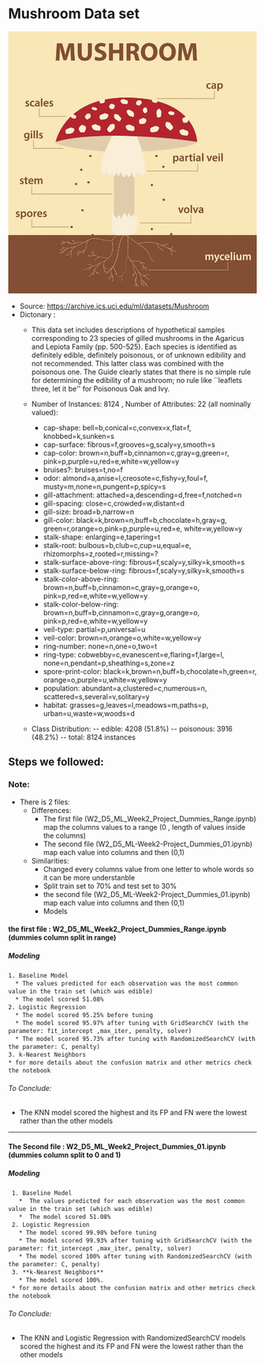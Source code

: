 # Mushroom Data set
![Mushroom](https://github.com/Nadda1004/Intro_Machine_learning/blob/main/WeekendProject_Week_2/mushroom_img.jpg?raw=true)

* Source: https://archive.ics.uci.edu/ml/datasets/Mushroom
* Dictonary :
    * This data set includes descriptions of hypothetical samples
    corresponding to 23 species of gilled mushrooms in the Agaricus and
    Lepiota Family (pp. 500-525).  Each species is identified as
    definitely edible, definitely poisonous, or of unknown edibility and
    not recommended.  This latter class was combined with the poisonous
    one.  The Guide clearly states that there is no simple rule for
    determining the edibility of a mushroom; no rule like ``leaflets
    three, let it be'' for Poisonous Oak and Ivy.
    
     * Number of Instances: 8124 , Number of Attributes: 22 (all nominally valued): 
         * cap-shape:                bell=b,conical=c,convex=x,flat=f,
                                      knobbed=k,sunken=s
         *  cap-surface:              fibrous=f,grooves=g,scaly=y,smooth=s
         *  cap-color:                brown=n,buff=b,cinnamon=c,gray=g,green=r,
                                      pink=p,purple=u,red=e,white=w,yellow=y
         * bruises?:                 bruises=t,no=f
         * odor:                     almond=a,anise=l,creosote=c,fishy=y,foul=f,
                                      musty=m,none=n,pungent=p,spicy=s
         * gill-attachment:          attached=a,descending=d,free=f,notched=n
         * gill-spacing:             close=c,crowded=w,distant=d
         * gill-size:                broad=b,narrow=n
         * gill-color:               black=k,brown=n,buff=b,chocolate=h,gray=g,
                                      green=r,orange=o,pink=p,purple=u,red=e,
                                      white=w,yellow=y
        * stalk-shape:              enlarging=e,tapering=t
        * stalk-root:               bulbous=b,club=c,cup=u,equal=e,
                                      rhizomorphs=z,rooted=r,missing=?
        * stalk-surface-above-ring: fibrous=f,scaly=y,silky=k,smooth=s
        * stalk-surface-below-ring: fibrous=f,scaly=y,silky=k,smooth=s
        * stalk-color-above-ring:   brown=n,buff=b,cinnamon=c,gray=g,orange=o,
                                      pink=p,red=e,white=w,yellow=y
        * stalk-color-below-ring:   brown=n,buff=b,cinnamon=c,gray=g,orange=o,
                                      pink=p,red=e,white=w,yellow=y
        * veil-type:                partial=p,universal=u
        * veil-color:               brown=n,orange=o,white=w,yellow=y
        * ring-number:              none=n,one=o,two=t
        * ring-type:                cobwebby=c,evanescent=e,flaring=f,large=l,
                                      none=n,pendant=p,sheathing=s,zone=z
        * spore-print-color:        black=k,brown=n,buff=b,chocolate=h,green=r,
                                      orange=o,purple=u,white=w,yellow=y
        * population:               abundant=a,clustered=c,numerous=n,
                                      scattered=s,several=v,solitary=y
        * habitat:                  grasses=g,leaves=l,meadows=m,paths=p,
                                      urban=u,waste=w,woods=d

  * Class Distribution: 
    --    edible: 4208 (51.8%)
    -- poisonous: 3916 (48.2%)
    --     total: 8124 instances
    
## Steps we followed:
### Note:
   * There is 2 files:
      * Differences:
         * The first file (W2_D5_ML_Week2_Project_Dummies_Range.ipynb) map the columns values to a range (0 , length of values inside the columns)
         * The second file (W2_D5_ML-Week2-Project_Dummies_01.ipynb) map each value into columns and then (0,1)
      * Similarities: 
         * Changed every columns value from one letter to whole words so it can be more understanble
         * Split train set to 70% and test set to 30%
         * the second file (W2_D5_ML-Week2-Project_Dummies_01.ipynb) map each value into columns and then (0,1)
         * Models
      
#### the first file : W2_D5_ML_Week2_Project_Dummies_Range.ipynb (dummies column split in range)
  
##### Modeling
    1. Baseline Model
      * The values predicted for each observation was the most common value in the train set (which was edible)
      * The model scored 51.08%
    2. Logistic Regression
      * The model scored 95.25% before tuning
      * The model scored 95.97% after tuning with GridSearchCV (with the parameter: fit_intercept ,max_iter, penalty, solver)
      * The model scored 95.73% after tuning with RandomizedSearchCV (with the parameter: C, penalty)
    3. k-Nearest Neighbors
    * for more details about the confusion matrix and other metrics check the notebook 
###### To Conclude:
* The KNN model scored the highest and its FP and FN were the lowest rather than the other models

_____________________________________________________________________________________________________________

#### The Second file : W2_D5_ML_Week2_Project_Dummies_01.ipynb (dummies column split to 0 and 1)

##### Modeling 
     1. Baseline Model 
       *  The values predicted for each observation was the most common value in the train set (which was edible)
       *  The model scored 51.08%
     2. Logistic Regression
       * The model scored 99.98% before tuning 
       * The model scored 99.93% after tuning with GridSearchCV (with the parameter: fit_intercept ,max_iter, penalty, solver)
       * The model scored 100% after tuning with RandomizedSearchCV (with the parameter: C, penalty)
     3. **k-Nearest Neighbors**
       * The model scored 100%.
     * for more details about the confusion matrix and other metrics check the notebook  
###### To Conclude:
*  The KNN and Logistic Regression with RandomizedSearchCV models scored the highest and its FP and FN were the lowest rather than the other models 
